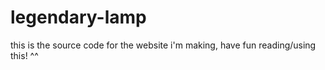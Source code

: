 # legendary-lamp
this is the source code for the website i'm making, have fun reading/using this! ^^
